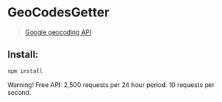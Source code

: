 GeoCodesGetter
==============
> [Google geocoding API](https://developers.google.com/maps/documentation/geocoding)

## Install:
```sh
npm install
```

Warning! Free API:
2,500 requests per 24 hour period.
10 requests per second.
